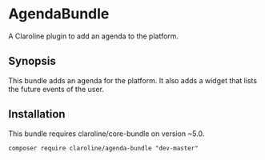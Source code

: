 # AgendaBundle
A Claroline plugin to add an agenda to the platform.

## Synopsis
This bundle adds an agenda for the platform.
It also adds a widget that lists the future events of the user.

## Installation
This bundle requires claroline/core-bundle on version ~5.0.

`composer require claroline/agenda-bundle "dev-master"`